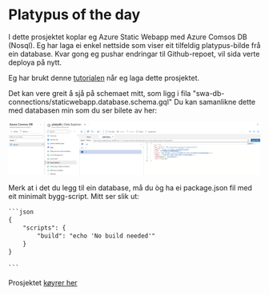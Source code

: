 # Platypus of the day

I dette prosjektet koplar eg Azure Static Webapp med Azure Comsos DB (Nosql). Eg har laga ei enkel nettside som viser eit tilfeldig platypus-bilde frå ein database. Kvar gong eg pushar endringar til Github-repoet, vil sida verte deploya på nytt.

Eg har brukt denne [tutorialen](https://learn.microsoft.com/nb-no/azure/static-web-apps/database-azure-cosmos-db?tabs=powershell) når 
eg laga dette prosjektet.

Det kan vere greit å sjå på schemaet mitt, som ligg i fila "swa-db-connections/staticwebapp.database.schema.gql" Du kan samanlikne dette med databasen min som du ser bilete av her:


![Screenshot frå Azure Cosmos DB](./data.png)

Merk at i det du legg til ein database, må du òg ha ei package.json fil med eit minimalt bygg-script. Mitt ser slik ut:

    ```json
    {
        "scripts": {
            "build": "echo 'No build needed'"
        }
    }
  
    ```

Prosjektet [køyrer her](https://calm-tree-028872b10.6.azurestaticapps.net)






